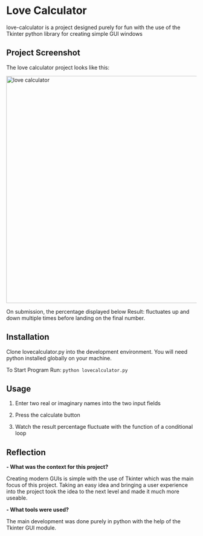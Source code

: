  # Love Calculator

love-calculator is a project designed purely for fun with the use of the Tkinter python library for creating simple GUI windows

## Project Screenshot

The love calculator project looks like this:

<img src="https://github.com/danctila/love-calculator/assets/134968796/e95160d9-b4e3-4d46-9e33-9ebe3eeb41b2" alt="love calculator" width="600"/>

On submission, the percentage displayed below Result: fluctuates up and down multiple times before landing on the final number.

## Installation

Clone lovecalculator.py into the development environment. You will need python installed globally on your machine.

To Start Program Run:
``
python lovecalculator.py
``

## Usage
1. Enter two real or imaginary names into the two input fields

2. Press the calculate button

3. Watch the result percentage fluctuate with the function of a conditional loop

## Reflection

**- What was the context for this project?**

Creating modern GUIs is simple with the use of Tkinter which was the main focus of this project. Taking an easy idea and bringing a user experience into the project took the idea to the next level and made it much more useable.


**- What tools were used?**

The main development was done purely in python with the help of the Tkinter GUI module.



